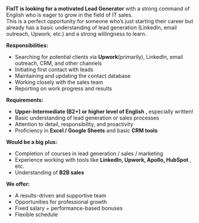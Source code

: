 **FixIT is looking for a motivated Lead Generator** with a strong command of
English who is eager to grow in the field of IT sales.  
This is a perfect opportunity for someone whoʼs just starting their career but
already has a basic understanding of lead generation (LinkedIn, email
outreach, Upwork, etc.) and a strong willingness to learn.

**Responsibilities:**

  * Searching for potential clients via **Upwork**(primarily), LinkedIn, email outreach, CRM, and other channels
  * Initiating first contact with leads
  * Maintaining and updating the contact database
  * Working closely with the sales team
  * Reporting on work progress and results

**Requirements:**

  * **Upper-Intermediate (B2+) or higher level of English** , especially written!
  * Basic understanding of lead generation or sales processes
  * Attention to detail, responsibility, and proactivity
  * Proficiency in **Excel / Google Sheets** and basic **CRM tools**

**Would be a big plus:**

  * Completion of courses in lead generation / sales / marketing
  * Experience working with tools like **LinkedIn, Upwork, Apollo, HubSpot** , etc.
  * Understanding of **B2B sales**

**We offer:**

  * A results-driven and supportive team
  * Opportunities for professional growth
  * Fixed salary + performance-based bonuses
  * Flexible schedule